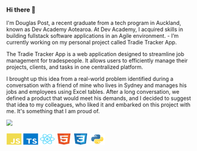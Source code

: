 ### Hi there 👋


<p>I'm Douglas Post, a recent graduate from a tech program in Auckland, known as Dev Academy Aotearoa. At Dev Academy, I acquired skills in building fullstack software applications in an Agile environment.
-  I’m currently working on my personal project called Tradie Tracker App.</p>
<p>The Tradie Tracker App is a web application designed to streamline job management for tradespeople. It allows users to efficiently manage their projects, clients, and tasks in one centralized platform.</p>
            <p>I brought up this idea from a real-world problem identified during a conversation with a friend of mine who lives in Sydney and manages his jobs and employees using Excel tables. After a long conversation, we defined a product that would meet his demands, and I decided to suggest that idea to my colleagues, who liked it and embarked on this project with me. It's something that I am proud of.</p>

<picture>
  <source
    srcset="https://github-readme-stats.vercel.app/api?username=douglasmagni&show_icons=true&theme=dark"
    media="(prefers-color-scheme: dark)"
  />
  <source
    srcset="https://github-readme-stats.vercel.app/api?username=douglasmagni&show_icons=true"
    media="(prefers-color-scheme: light), (prefers-color-scheme: no-preference)"
  />
  <img src="https://github-readme-stats.vercel.app/api?username=douglasmagni&show_icons=true" />
</picture>


<div style="display: inline_block"><br>
  <img align="center" alt="Rafa-Js" height="30" width="40" src="https://raw.githubusercontent.com/devicons/devicon/master/icons/javascript/javascript-plain.svg">
  <img align="center" alt="Rafa-Ts" height="30" width="40" src="https://raw.githubusercontent.com/devicons/devicon/master/icons/typescript/typescript-plain.svg">
  <img align="center" alt="Rafa-React" height="30" width="40" src="https://raw.githubusercontent.com/devicons/devicon/master/icons/react/react-original.svg">
  <img align="center" alt="Rafa-HTML" height="30" width="40" src="https://raw.githubusercontent.com/devicons/devicon/master/icons/html5/html5-original.svg">
  <img align="center" alt="Rafa-CSS" height="30" width="40" src="https://raw.githubusercontent.com/devicons/devicon/master/icons/css3/css3-original.svg">
  <img align="center" alt="Rafa-Python" height="30" width="40" src="https://raw.githubusercontent.com/devicons/devicon/master/icons/python/python-original.svg">
 
</div>
